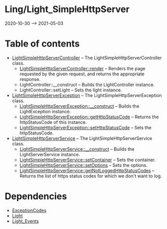 Ling/Light_SimpleHttpServer
================
2020-10-30 --> 2021-05-03




Table of contents
===========

- [LightSimpleHttpServerController](https://github.com/lingtalfi/Light_SimpleHttpServer/blob/master/doc/api/Ling/Light_SimpleHttpServer/Controller/LightSimpleHttpServerController.md) &ndash; The LightSimpleHttpServerController class.
    - [LightSimpleHttpServerController::render](https://github.com/lingtalfi/Light_SimpleHttpServer/blob/master/doc/api/Ling/Light_SimpleHttpServer/Controller/LightSimpleHttpServerController/render.md) &ndash; Renders the page requested by the given request, and returns the appropriate response.
    - LightController::__construct &ndash; Builds the LightController instance.
    - LightController::setLight &ndash; Sets the light instance.
- [LightSimpleHttpServerException](https://github.com/lingtalfi/Light_SimpleHttpServer/blob/master/doc/api/Ling/Light_SimpleHttpServer/Exception/LightSimpleHttpServerException.md) &ndash; The LightSimpleHttpServerException class.
    - [LightSimpleHttpServerException::__construct](https://github.com/lingtalfi/Light_SimpleHttpServer/blob/master/doc/api/Ling/Light_SimpleHttpServer/Exception/LightSimpleHttpServerException/__construct.md) &ndash; Builds the LightException instance.
    - [LightSimpleHttpServerException::getHttpStatusCode](https://github.com/lingtalfi/Light_SimpleHttpServer/blob/master/doc/api/Ling/Light_SimpleHttpServer/Exception/LightSimpleHttpServerException/getHttpStatusCode.md) &ndash; Returns the httpStatusCode of this instance.
    - [LightSimpleHttpServerException::setHttpStatusCode](https://github.com/lingtalfi/Light_SimpleHttpServer/blob/master/doc/api/Ling/Light_SimpleHttpServer/Exception/LightSimpleHttpServerException/setHttpStatusCode.md) &ndash; Sets the httpStatusCode.
- [LightSimpleHttpServerService](https://github.com/lingtalfi/Light_SimpleHttpServer/blob/master/doc/api/Ling/Light_SimpleHttpServer/Service/LightSimpleHttpServerService.md) &ndash; The LightSimpleHttpServerService class.
    - [LightSimpleHttpServerService::__construct](https://github.com/lingtalfi/Light_SimpleHttpServer/blob/master/doc/api/Ling/Light_SimpleHttpServer/Service/LightSimpleHttpServerService/__construct.md) &ndash; Builds the LightServerService instance.
    - [LightSimpleHttpServerService::setContainer](https://github.com/lingtalfi/Light_SimpleHttpServer/blob/master/doc/api/Ling/Light_SimpleHttpServer/Service/LightSimpleHttpServerService/setContainer.md) &ndash; Sets the container.
    - [LightSimpleHttpServerService::setOptions](https://github.com/lingtalfi/Light_SimpleHttpServer/blob/master/doc/api/Ling/Light_SimpleHttpServer/Service/LightSimpleHttpServerService/setOptions.md) &ndash; Sets the options.
    - [LightSimpleHttpServerService::getNotLoggedHttpStatusCodes](https://github.com/lingtalfi/Light_SimpleHttpServer/blob/master/doc/api/Ling/Light_SimpleHttpServer/Service/LightSimpleHttpServerService/getNotLoggedHttpStatusCodes.md) &ndash; Returns the list of https status codes for which we don't want to log.


Dependencies
============
- [ExceptionCodes](https://github.com/lingtalfi/ExceptionCodes)
- [Light](https://github.com/lingtalfi/Light)
- [Light_Events](https://github.com/lingtalfi/Light_Events)


